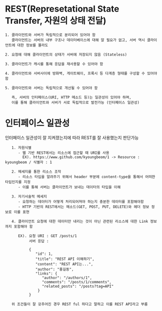 # REST(Represetational State Transfer, 자원의 상태 전달) 
    1. 클라이언트와 서버가 독립적으로 분리되어 있어야 함
       클라이언트는 서버의 내부 구조나 데이터베이스에 대해 알 필요가 없고, 서버 역시 클라이언트에 대한 정보를 몰라도 
    
    2. 요청에 대해 클라이언트의 상태가 서버에 저장되지 않음 (Stateless)
    
    3. 클라이언트가 캐시를 통해 응답을 재사용할 수 있어야 함
    
    4. 클라이언트와 서버사이에 방화벽, 게이트웨이, 프록시 등 다계층 형태를 구성할 수 있어야 함
    
    5. 클라이언트와 서버는 독립적으로 개선될 수 있어야 함
    
       즉, 서버의 인터페이스(URI, HTTP 메소드 등)는 일관성이 있어야 하며, 
       이를 통해 클라이언트와 서버가 서로 독립적으로 발전가능 (인터페이스 일관성)

# 인터페이스 일관성
  인터페이스 일관성이 잘 지켜졌는지에 따라 REST를 잘 사용했는지 판단가능
    
       1. 자원식별
          - 웹 기반 REST에서는 리소스에 접근할 때 URI를 사용
            EX). https://www.github.com/kyoungbeom/1 -> Resource : kyoungbeom / 식별자 : 1

       2. 메세지를 통한 리소스 조작
          - 리소스 타입을 알려주기 위해서 header 부분에 content-type을 통해서 어떠한 타입인지를 지정
          - 이를 통해 서버는 클라이언트가 보내는 데이터의 타입을 이해

       3. 자기서술적 메세지
          - 요청하는 데이터가 어떻게 처리되어져야 하는지 충분한 데이터를 포함해야함
          - HTTP 기반의 REST에서는 메소드(GET, POST, PUT, DELETE)와 헤더 정보 정보로 이를 표현

       4. 클라이언트 요청에 대한 데이터만 내리는 것이 아닌 관련된 리소스에 대한 Link 정보까지 포함해야 함
          
          EX). 요청 URI : GET /posts/1 
               서버 응답 : 
               
               {
                  "id": 1,
                  "title": "REST API 이해하기",
                  "content": "REST API는...",
                  "author": "홍길동",
                  "links": {
                     "author": "/authors/1",
                     "comments": "/posts/1/comments",
                     "related_posts": "/posts?tag=API"
                   }    
               }

       위 조건들이 잘 갖추어진 경우 REST ful 하다고 말하고 이를 REST API라고 부름
            
  
